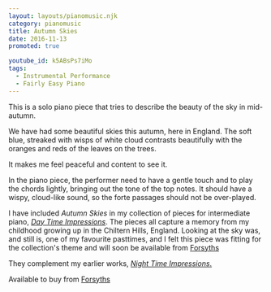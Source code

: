 ```yaml
---
layout: layouts/pianomusic.njk
category: pianomusic
title: Autumn Skies
date: 2016-11-13
promoted: true

youtube_id: k5ABsPs7iMo
tags:
  - Instrumental Performance
  - Fairly Easy Piano
---
```


This is a solo piano piece that tries to describe the beauty of the sky in mid-autumn.

We have had some beautiful skies this autumn, here in England. The soft blue, streaked with wisps of white cloud contrasts beautifully with the oranges and reds of the leaves on the trees.

It makes me feel peaceful and content to see it.

In the piano piece, the performer need to have a gentle touch and to play the chords lightly, bringing out the tone of the top notes. It should have a wispy, cloud-like sound, so the forte passages should not be over-played.

I have included *Autumn Skies* in my collection of pieces for intermediate piano, [*Day Time Impressions*](/composer/publications/day-time-impressions/). The pieces all capture a memory from my childhood growing up in the Chiltern Hills, England. Looking at the sky was, and still is, one of my favourite pasttimes, and I felt this piece was fitting for the collection's theme and will soon be available from [Forsyths](https://www.forsyths.co.uk/)

They complement my earlier works, [*Night Time Impressions*.](/composer/publications/night-time-impressions/)

Available to buy from [Forsyths](https://www.forsyths.co.uk/music/forsyth-publications/forsyth-publications-by-instrument/piano/148406-day-time-impressions-sarah-baker-piano-sheet-music-9790570500192.html)

